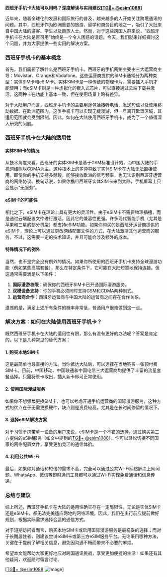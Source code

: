 **西班牙手机卡大陆可以用吗？深度解读与实用建议[[TG💪+ @esim1088](https://t.me/s/esim1088)]**

近年来，随着全球化的发展和国际旅行的普及，越来越多的人开始关注跨境通讯的问题。其中，西班牙作为欧洲重要的旅游、留学和商务目的地之一，吸引了大批来自中国大陆的游客、学生以及商旅人士。然而，对于这些跨国人群来说，“西班牙手机卡在大陆是否可用”始终是一个令人困惑的话题。今天，我们就来详细探讨这个问题，并为大家提供一些实用的解决方案。

### 西班牙手机卡的基本概念

首先，我们需要了解什么是西班牙手机卡。西班牙的手机网络主要由三大运营商主导：Movistar、Orange和Vodafone。这些运营商提供的SIM卡通常分为两种类型：实体SIM卡和eSIM卡。实体SIM卡是一种传统的物理卡片，需要插入手机才能使用；而eSIM卡则是一种虚拟化的嵌入式芯片，可以直接通过云端下载并激活。这两种卡在功能上基本一致，但在使用场景上略有差异。

对于大陆用户而言，西班牙手机卡的主要用途包括接听电话、发送短信以及使用移动数据。在欧洲范围内，这类手机卡可以实现无缝漫游，但一旦离开欧盟区域，其适用范围就会受到限制。因此，如何在大陆使用西班牙手机卡，成为了一个值得深入研究的问题。

### 西班牙手机卡在大陆的适用性

#### 实体SIM卡的情况

从技术角度来看，西班牙的实体SIM卡是基于GSM标准设计的，而中国大陆的手机网络则以CDMA为主。这种技术上的差异导致了实体SIM卡在大陆无法直接使用。即使你的手机支持多频段，能够接收欧洲的信号频率，也无法识别西班牙运营商的网络协议。换句话说，如果你携带西班牙实体SIM卡来到大陆，手机屏幕上只会显示“无服务”。

#### eSIM卡的可能性

相比之下，eSIM卡在理论上具有更大的灵活性。由于eSIM卡不需要物理插槽，而是通过云端配置文件进行激活，因此它的兼容性更强。许多现代智能手机（尤其是苹果和三星的部分机型）都支持eSIM功能。如果你购买的是西班牙运营商提供的eSIM卡，理论上可以通过更改网络配置文件的方式，在大陆激活其他运营商的服务。不过，这需要一定的技术知识，并且可能会涉及额外的成本。

#### 特殊情况下的例外

当然，也不是完全没有例外的情况。如果你所使用的西班牙手机卡支持全球漫游功能（例如某些高端套餐），那么在特定条件下，它可能在大陆短暂地保持连接。但这通常需要满足以下条件：

1. **国际漫游权限**：确保你的西班牙SIM卡已开通国际漫游服务。
2. **双模设备支持**：你的手机必须同时支持GSM和CDMA两种制式。
3. **运营商合作**：西班牙运营商与中国大陆的运营商之间存在合作关系。

遗憾的是，满足上述所有条件的概率非常低，普通用户很难做到这一点。

### 解决方案：如何在大陆使用西班牙手机卡？

既然西班牙手机卡在大陆的适用性有限，那么有没有更好的办法呢？答案是肯定的。以下是几种常见的替代方案：

#### 1. 购买本地SIM卡

这是最简单也最直接的方法。当你抵达大陆后，可以选择在当地购买一张预付费SIM卡。目前，中国移动、中国联通和中国电信三大运营商均提供了丰富的流量套餐选择。只需将原卡取出，插入新卡即可正常使用。

#### 2. 使用国际漫游服务

如果你不想频繁更换SIM卡，也可以考虑开通手机运营商的国际漫游服务。这种方式的优点在于无需更换硬件，缺点则是资费较高，尤其是在长时间停留的情况下。

#### 3. 选择eSIM解决方案

对于习惯于携带单一设备的用户来说，eSIM卡是一个不错的选择。通过购买第三方提供的eSIM服务（如文中提到的[TG💪+ @esim1088](https://t.me/s/esim1088)），你可以轻松切换不同国家的网络配置文件，享受更加灵活的通信体验。

#### 4. 利用公共Wi-Fi

最后，如果你对通话和短信的需求不高，完全可以通过公共Wi-Fi网络解决上网问题。WhatsApp、微信等即时通讯工具都可以通过Wi-Fi实现免费通话和信息传递。

### 总结与建议

综上所述，西班牙手机卡在大陆的适用性确实存在一定局限性。无论是实体SIM卡还是eSIM卡，都无法完美适应两地的网络环境。因此，我们在出行前应提前做好规划，根据实际需求选择合适的通信方式。

对于短期访问者而言，购买本地SIM卡或启用国际漫游服务是最稳妥的选择；而对于长期居住者，则建议尝试eSIM卡或第三方eSIM服务平台。无论采用哪种方法，关键在于提前了解相关信息，避免因沟通不畅而带来不必要的麻烦。

希望本文能帮助大家更好地应对跨国通讯挑战，享受更加便捷的生活！如果还有其他疑问，欢迎随时留言讨论。

[[TG💪+ @esim1088](https://t.me/s/esim1088) ![Image](https://i.postimg.cc/4NQfJmqS/Snipaste-2025-05-13-00-14-12.png)]